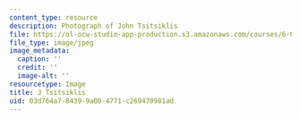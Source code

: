 ```yaml
---
content_type: resource
description: Photograph of John Tsitsiklis
file: https://ol-ocw-studio-app-production.s3.amazonaws.com/courses/6-041sc-probabilistic-systems-analysis-and-applied-probability-fall-2013/03d764a784399a004771c269470981ad_J_Tsitsiklis.jpg
file_type: image/jpeg
image_metadata:
  caption: ''
  credit: ''
  image-alt: ''
resourcetype: Image
title: J_Tsitsiklis
uid: 03d764a7-8439-9a00-4771-c269470981ad
---
```


